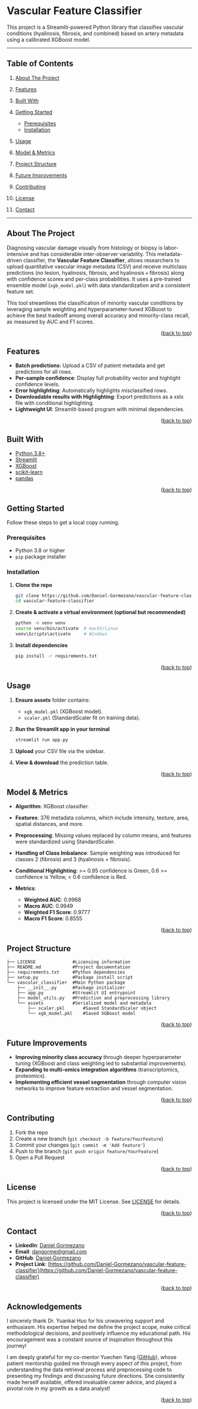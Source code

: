 # Vascular Feature Classifier

<a id="readme-top"></a>

This project is a Streamlit-powered Python library that classifies vascular conditions (hyalinosis, fibrosis, and combined) based on artery metadata using a calibrated XGBoost model.

---

## Table of Contents

1. [About The Project](#about-the-project)
2. [Features](#features)
3. [Built With](#built-with)
4. [Getting Started](#getting-started)

   * [Prerequisites](#prerequisites)
   * [Installation](#installation)
5. [Usage](#usage)
6. [Model & Metrics](#model--metrics)
7. [Project Structure](#project-structure)
8. [Future Improvements](#future-improvements)
9. [Contributing](#contributing)
10. [License](#license)
11. [Contact](#contact)

---

## About The Project

Diagnosing vascular damage visually from histology or biopsy is labor-intensive and has considerable inter-observer variability. This metadata-driven classifier, the **Vascular Feature Classifier**, allows researchers to upload quantitative vascular image metadata (CSV) and receive multiclass predictions (no lesion, hyalinosis, fibrosis, and hyalinosis + fibrosis) along with confidence scores and per-class probabilities. It uses a pre-trained ensemble model (`xgb_model.pkl`) with data standardization and a consistent feature set.

This tool streamlines the classification of minority vascular conditions by leveraging sample weighting and hyperparameter-tuned XGBoost to achieve the best tradeoff among overall accuracy and minority-class recall, as measured by AUC and F1 scores.

<p align="right">(<a href="#readme-top">back to top</a>)</p>

## Features

* **Batch predictions**: Upload a CSV of patient metadata and get predictions for all rows.
* **Per-sample confidence**: Display full probability vector and highlight confidence levels.
* **Error highlighting**: Automatically highlights misclassified rows.
* **Downloadable results with Highlighting**: Export predictions as a xslx file with conditional highlighting.
* **Lightweight UI**: Streamlit-based program with minimal dependencies.

<p align="right">(<a href="#readme-top">back to top</a>)</p>

## Built With

* [Python 3.8+](https://www.python.org/)
* [Streamlit](https://streamlit.io/)
* [XGBoost](https://xgboost.readthedocs.io/)
* [scikit-learn](https://scikit-learn.org/)
* [pandas](https://pandas.pydata.org/)

<p align="right">(<a href="#readme-top">back to top</a>)</p>

## Getting Started

Follow these steps to get a local copy running.

### Prerequisites

* Python 3.8 or higher
* `pip` package installer

### Installation

1. **Clone the repo**

   ```bash
   git clone https://github.com/Daniel-Gormezano/vascular-feature-classifier.git
   cd vascular-feature-classifier
   ```
2. **Create & activate a virtual environment (optional but recommended)**

   ```bash
   python -m venv venv
   source venv/bin/activate  # macOS/Linux
   venv\Scripts\activate     # Windows
   ```
3. **Install dependencies**

   ```bash
   pip install -r requirements.txt
   ```

<p align="right">(<a href="#readme-top">back to top</a>)</p>

## Usage

1. **Ensure assets** folder contains:

   * `xgb_model.pkl` (XGBoost model).
   * `scaler.pkl` (StandardScaler fit on training data).
2. **Run the Streamlit app in your terminal**

   ```bash
   streamlit run app.py
   ```
3. **Upload** your CSV file via the sidebar.
4. **View & download** the prediction table.

<p align="right">(<a href="#readme-top">back to top</a>)</p>

## Model & Metrics

* **Algorithm**: XGBoost classifier.
* **Features**: 376 metadata columns, which include intensity, texture, area, spatial distances, and more.
* **Preprocessing**: Missing values replaced by column means, and features were standardized using StandardScaler.
* **Handling of Class Imbalance**: Sample weighting was introduced for classes 2 (fibrosis) and 3 (hyalinosis + fibrosis).
* **Conditional Highlighting**: >= 0.95 confidence is Green, 0.6 >= confidence is Yellow, < 0.6 confidence is Red.
* **Metrics**:

  * **Weighted AUC**: 0.9968
  * **Macro AUC**: 0.9949
  * **Weighted F1 Score**: 0.9777
  * **Macro F1 Score**: 0.8555

<p align="right">(<a href="#readme-top">back to top</a>)</p>

## Project Structure

```
├── LICENSE              #Licensing information
├── README.md            #Project documentation
├── requirements.txt     #Python dependencies
├── setup.py             #Package install script
└── vascular_classifier  #Main Python package
    ├── __init__.py      #Package initializer
    ├── app.py           #Streamlit UI entrypoint
    ├── model_utils.py   #Prediction and preprocessing library
    └── assets           #Serialized model and metadata
        ├── scaler.pkl       #Saved StandardScaler object
        └── xgb_model.pkl    #Saved XGBoost model

```

<p align="right">(<a href="#readme-top">back to top</a>)</p>

## Future Improvements

* **Improving minority class accuracy** through deeper hyperparameter tuning (XGBoost and class weighting led to substantial improvements).
* **Expanding to multi-omics integration algorithms** (transcriptomics, proteomics).
* **Implementing efficient vessel segmentation** through computer vision networks to improve feature extraction and vessel segmentation.

<p align="right">(<a href="#readme-top">back to top</a>)</p>

## Contributing

1. Fork the repo
2. Create a new branch (`git checkout -b feature/YourFeature`)
3. Commit your changes (`git commit -m 'Add feature'`)
4. Push to the branch (`git push origin feature/YourFeature`)
5. Open a Pull Request

<p align="right">(<a href="#readme-top">back to top</a>)</p>

## License

This project is licensed under the MIT License. See [LICENSE](LICENSE) for details.

<p align="right">(<a href="#readme-top">back to top</a>)</p>

## Contact

* **LinkedIn**: [Daniel Gormezano](https://www.linkedin.com/in/dgormezano/)
* **Email**: [dangorme@gmail.com](mailto:dangorme@gmail.com)
* **GitHub**: [Daniel‐Gormezano](https://github.com/dgormezano)
* **Project Link**: [https://github.com/Daniel-Gormezano/vascular-feature-classifier](https://github.com/Daniel-Gormezano/vascular-feature-classifier)

<p align="right">(<a href="#readme-top">back to top</a>)</p>

## Acknowledgements

I sincerely thank Dr. Yuankai Huo for his unwavering support and enthusiasm. His expertise helped me define the project scope, make critical methodological decisions, and positively influence my educational path. His encouragement was a constant source of inspiration throughout this journey!

I am deeply grateful for my co-mentor Yuechen Yang ([GitHub](https://github.com/yuechen-yang)), whose patient mentorship guided me through every aspect of this project, from understanding the data retrieval process and preprocessing code to presenting my findings and discussing future directions. She consistently made herself available, offered invaluable career advice, and played a pivotal role in my growth as a data analyst!

<p align="right">(<a href="#readme-top">back to top</a>)</p>


